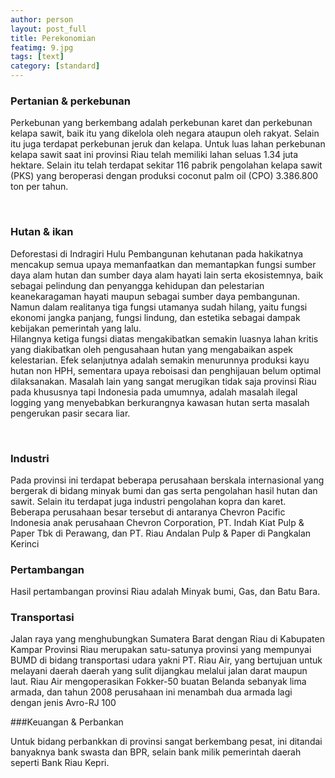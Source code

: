 ```yaml
---
author: person
layout: post_full
title: Perekonomian
featimg: 9.jpg
tags: [text]
category: [standard]
---
```

### Pertanian & perkebunan
 Perkebunan yang berkembang adalah perkebunan karet dan perkebunan kelapa sawit,
 baik itu yang dikelola oleh negara ataupun oleh rakyat. Selain itu juga terdapat
 perkebunan jeruk dan kelapa. Untuk luas lahan perkebunan kelapa sawit saat ini
 provinsi Riau telah memiliki lahan seluas 1.34 juta hektare. Selain itu telah terdapat
 sekitar 116 pabrik pengolahan kelapa sawit (PKS) yang beroperasi dengan produksi coconut
 palm oil (CPO) 3.386.800 ton per tahun.
 
 <br>
 
### Hutan & ikan
 Deforestasi di Indragiri Hulu Pembangunan kehutanan pada hakikatnya mencakup semua upaya
 memanfaatkan dan memantapkan fungsi sumber daya alam hutan dan sumber daya alam hayati 
 lain serta ekosistemnya, baik sebagai pelindung dan penyangga kehidupan dan pelestarian 
 keanekaragaman hayati maupun sebagai sumber daya pembangunan. Namun dalam realitanya tiga 
 fungsi utamanya sudah hilang, yaitu fungsi ekonomi jangka panjang, fungsi lindung, dan estetika
 sebagai dampak kebijakan pemerintah yang lalu.
 <br>
 Hilangnya ketiga fungsi diatas mengakibatkan semakin luasnya lahan kritis yang diakibatkan oleh
 pengusahaan hutan yang mengabaikan aspek kelestarian. Efek selanjutnya adalah semakin menurunnya
 produksi kayu hutan non HPH, sementara upaya reboisasi dan penghijauan belum optimal dilaksanakan.
 Masalah lain yang sangat merugikan tidak saja provinsi Riau pada khususnya tapi Indonesia pada 
 umumnya, adalah masalah ilegal logging yang menyebabkan berkurangnya kawasan hutan serta masalah
 pengerukan pasir secara liar.
 
 <br>
 
### Industri

 Pada provinsi ini terdapat beberapa perusahaan berskala internasional yang bergerak di bidang minyak
 bumi dan gas serta pengolahan hasil hutan dan sawit. Selain itu terdapat juga industri pengolahan kopra
 dan karet.
 <br>
 Beberapa perusahaan besar tersebut di antaranya Chevron Pacific Indonesia anak perusahaan Chevron Corporation,
 PT. Indah Kiat Pulp & Paper Tbk di Perawang, dan PT. Riau Andalan Pulp & Paper di Pangkalan Kerinci
 <br>
 
 
### Pertambangan

Hasil pertambangan provinsi Riau adalah Minyak bumi, Gas, dan Batu Bara.
<br>

### Transportasi
 Jalan raya yang menghubungkan Sumatera Barat dengan Riau di Kabupaten Kampar
 Provinsi Riau merupakan satu-satunya provinsi yang mempunyai BUMD di bidang 
 transportasi udara yakni PT. Riau Air, yang bertujuan untuk melayani daerah
 daerah yang sulit dijangkau melalui jalan darat maupun laut. Riau Air 
 mengoperasikan Fokker-50 buatan Belanda sebanyak lima armada, dan tahun 2008
 perusahaan ini menambah dua armada lagi dengan jenis Avro-RJ 100
 <br>
 
###Keuangan & Perbankan

 Untuk bidang perbankkan di provinsi sangat berkembang pesat, ini ditandai banyaknya bank swasta
 dan BPR, selain bank milik pemerintah daerah seperti Bank Riau Kepri. 
 
 
